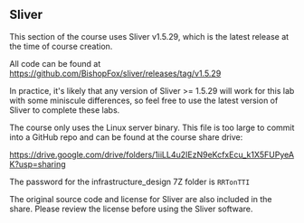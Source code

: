 ## Sliver
This section of the course uses Sliver v1.5.29, which is the latest release at the time of course creation.

All code can be found at https://github.com/BishopFox/sliver/releases/tag/v1.5.29

In practice, it's likely that any version of Sliver >= 1.5.29 will work for this lab with some miniscule differences, so feel free to use the latest version of Sliver to complete these labs. 

The course only uses the Linux server binary. This file is too large to commit into a GitHub repo and can be found at the course share drive:

https://drive.google.com/drive/folders/1iiLL4u2IEzN9eKcfxEcu_k1X5FUPyeAK?usp=sharing

The password for the infrastructure_design 7Z folder is `RRTonTTI`

The original source code and license for Sliver are also included in the share. Please review the license before using the Sliver software.

